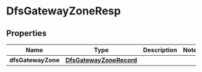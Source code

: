 # DfsGatewayZoneResp

## Properties
Name | Type | Description | Notes
------------ | ------------- | ------------- | -------------
**dfsGatewayZone** | [**DfsGatewayZoneRecord**](DfsGatewayZoneRecord.md) |  | 
